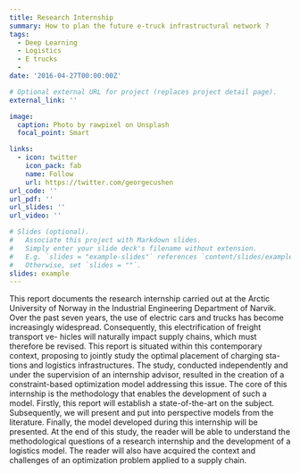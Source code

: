 ```yaml
---
title: Research Internship
summary: How to plan the future e-truck infrastructural network ?
tags:
  - Deep Learning
  - Logistics
  - E trucks
  - 
date: '2016-04-27T00:00:00Z'

# Optional external URL for project (replaces project detail page).
external_link: ''

image:
  caption: Photo by rawpixel on Unsplash
  focal_point: Smart

links:
  - icon: twitter
    icon_pack: fab
    name: Follow
    url: https://twitter.com/georgecushen
url_code: ''
url_pdf: ''
url_slides: ''
url_video: ''

# Slides (optional).
#   Associate this project with Markdown slides.
#   Simply enter your slide deck's filename without extension.
#   E.g. `slides = "example-slides"` references `content/slides/example-slides.md`.
#   Otherwise, set `slides = ""`.
slides: example
---
```

This report documents the research internship carried out at the Arctic University of Norway in the
Industrial Engineering Department of Narvik. Over the past seven years, the use of electric cars and
trucks has become increasingly widespread. Consequently, this electrification of freight transport ve-
hicles will naturally impact supply chains, which must therefore be revised. This report is situated
within this contemporary context, proposing to jointly study the optimal placement of charging sta-
tions and logistics infrastructures. The study, conducted independently and under the supervision of
an internship advisor, resulted in the creation of a constraint-based optimization model addressing this
issue. The core of this internship is the methodology that enables the development of such a model.
Firstly, this report will establish a state-of-the-art on the subject. Subsequently, we will present and
put into perspective models from the literature. Finally, the model developed during this internship
will be presented.
At the end of this study, the reader will be able to understand the methodological questions of a
research internship and the development of a logistics model. The reader will also have acquired the
context and challenges of an optimization problem applied to a supply chain.